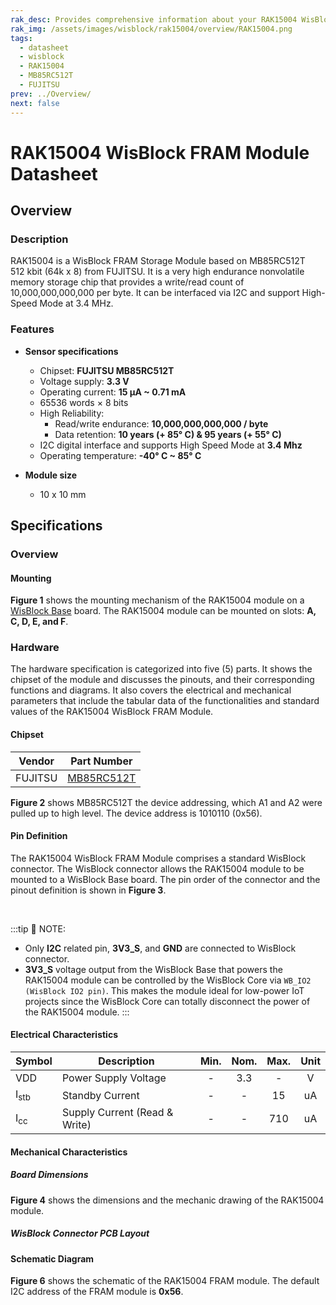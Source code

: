 ```yaml
---
rak_desc: Provides comprehensive information about your RAK15004 WisBlock FRAM Module to help you use it. This information includes technical specifications, characteristics, and requirements, and it also discusses the device components.
rak_img: /assets/images/wisblock/rak15004/overview/RAK15004.png
tags:
  - datasheet
  - wisblock
  - RAK15004
  - MB85RC512T
  - FUJITSU
prev: ../Overview/
next: false
---
```


# RAK15004 WisBlock FRAM Module Datasheet

## Overview

<rk-img
  src="/assets/images/wisblock/rak15004/datasheet/rak15004-front-back.png"
  width="60%"
  caption="RAK15004 WisBlock FRAM Module"
/>

### Description

RAK15004 is a WisBlock FRAM Storage Module based on MB85RC512T 512&nbsp;kbit (64k x 8) from FUJITSU. It is a very high endurance nonvolatile memory storage chip that provides a write/read count of 10,000,000,000,000 per byte. It can be interfaced via I2C and support High-Speed Mode at 3.4&nbsp;MHz.

### Features

* **Sensor specifications**
    * Chipset: **FUJITSU MB85RC512T**
    * Voltage supply: **3.3&nbsp;V**
    * Operating current: **15&nbsp;μA ~ 0.71&nbsp;mA**
    * 65536&nbsp;words × 8&nbsp;bits
    * High Reliability:
        * Read/write endurance: **10,000,000,000,000 / byte**
        * Data retention: **10&nbsp;years (+ 85°&nbsp;C) & 95 years (+ 55°&nbsp;C)**
    * I2C digital interface and supports High Speed Mode at **3.4&nbsp;Mhz**
    * Operating temperature: **-40°&nbsp;C ~ 85°&nbsp;C**

* **Module size**
    * 10 x 10&nbsp;mm

## Specifications

### Overview

#### Mounting

**Figure 1** shows the mounting mechanism of the RAK15004 module on a [WisBlock Base](https://docs.rakwireless.com/Product-Categories/WisBlock/#wisblock-base) board. The RAK15004 module can be mounted on slots: **A, C, D, E, and F**.

<rk-img
  src="/assets/images/wisblock/rak15004/datasheet/rak15004-mount.png"
  width="50%"
  caption="RAK15004 WisBlock FRAM module mounting"
/>

### Hardware

The hardware specification is categorized into five (5) parts. It shows the chipset of the module and discusses the pinouts, and their corresponding functions and diagrams. It also covers the electrical and mechanical parameters that include the tabular data of the functionalities and standard values of the RAK15004 WisBlock FRAM Module.

#### Chipset

| Vendor  | Part Number                                                                       |
| ------- | --------------------------------------------------------------------------------- |
| FUJITSU | [MB85RC512T](https://www.fujitsu.com/us/Images/MB85RC512T-DS501-00028-0v01-E.pdf) |

**Figure 2** shows MB85RC512T the device addressing, which A1 and A2 were pulled up to high level. The device address is 1010110 (0x56).

<rk-img
  src="/assets/images/wisblock/rak15004/datasheet/dev-address.png"
  width="70%"
  caption="MB85RC512T device addressing"
/>

#### Pin Definition

The RAK15004 WisBlock FRAM Module comprises a standard WisBlock connector. The WisBlock connector allows the RAK15004 module to be mounted to a WisBlock Base board. The pin order of the connector and the pinout definition is shown in **Figure 3**.

<br>

<rk-img
  src="/assets/images/wisblock/rak15004/datasheet/rak15004-pinout.png"
  width="60%"
  caption="RAK15004 pinout diagram"
/>

:::tip 📝 NOTE:
- Only **I2C** related pin, **3V3_S**, and **GND** are connected to WisBlock connector.
- **3V3_S** voltage output from the WisBlock Base that powers the RAK15004 module can be controlled by the WisBlock Core via `WB_IO2 (WisBlock IO2 pin)`. This makes the module ideal for low-power IoT projects since the WisBlock Core can totally disconnect the power of the RAK15004 module.
:::

#### Electrical Characteristics

| Symbol          | Description                   | Min.  | Nom.  | Max.  | Unit  |
| --------------- | ----------------------------- | :---: | :---: | :---: | :---: |
| VDD             | Power Supply Voltage          |   -   |  3.3  |   -   |   V   |
| I<sub>stb</sub> | Standby Current               |   -   |   -   |  15   |  uA   |
| I<sub>cc</sub>  | Supply Current (Read & Write) |   -   |   -   |  710  |  uA   |

#### Mechanical Characteristics

##### Board Dimensions

**Figure 4** shows the dimensions and the mechanic drawing of the RAK15004 module.

<rk-img
  src="/assets/images/wisblock/rak15004/datasheet/rak15004-dim.png"
  width="50%"
  caption="RAK15004 mechanical dimensions"
/>

##### WisBlock Connector PCB Layout

<rk-img
  src="/assets/images/wisblock/rak15004/datasheet/wisblock-conn.png"
  width="100%"
  caption="WisBlock Connector PCB footprint and recommendations"
/>

#### Schematic Diagram

**Figure 6** shows the schematic of the RAK15004 FRAM module. The default I2C address of the FRAM module is **0x56**.

<rk-img
  src="/assets/images/wisblock/rak15004/datasheet/rak15004-schem.png"
  width="100%"
  caption="RAK15004 schematic diagram"
/>



